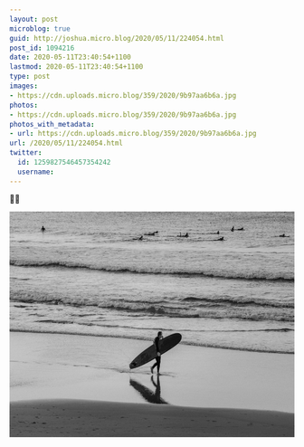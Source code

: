 ```yaml
---
layout: post
microblog: true
guid: http://joshua.micro.blog/2020/05/11/224054.html
post_id: 1094216
date: 2020-05-11T23:40:54+1100
lastmod: 2020-05-11T23:40:54+1100
type: post
images:
- https://cdn.uploads.micro.blog/359/2020/9b97aa6b6a.jpg
photos:
- https://cdn.uploads.micro.blog/359/2020/9b97aa6b6a.jpg
photos_with_metadata:
- url: https://cdn.uploads.micro.blog/359/2020/9b97aa6b6a.jpg
url: /2020/05/11/224054.html
twitter:
  id: 1259827546457354242
  username: 
---
```

🏄‍♂️ 

<img src="uploads/2020/9b97aa6b6a.jpg" width="600" height="399" alt="" />
